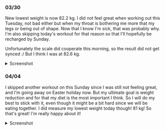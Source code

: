 ### 03/30
New lowest weight is now 82.2 kg. I did not feel great when working out this Tuesday, not bad either but when my throat is bothering me more that my legs or being out of shape. Now that I know I'm sick, that was probably why. I'm also skipping today's workout for that reason so that I'll hopefully be recharged by Sunday.

Unfortunately the scale did cooperate this morning, so the result did not get synced :/ But I think I was at 82.6 kg.

<details>
	<summary>Screenshot</summary>
	<img src="https://media.discordapp.net/attachments/810551417043419170/1091100918793121902/Screenshot_20230330-224437.png?width=642&height=1390" />
</details>

### 04/04
I skipped another workout on this Sunday since I was still not feeling great, and I'm going away on Easter holiday now. But my ultimate goal is weight reduction and for that my diet is the most important I think. So I will do my best to stick with it, even though it might be a bit hard since we will be eating together. I did measure my lowest weight today though! 81 kg! So that's great! I'm really happy about it!

<details>
	<summary>Screenshot</summary>
	<img src="https://cdn.discordapp.com/attachments/810551417043419170/1092809294350647469/Screenshot_20230404-155342.png" />
</details>
